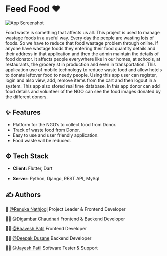 
# Feed Food ❤️

![App Screenshot](https://drive.google.com/uc?export=download&id=154AxU5vx34C5c8rFfbgB_4Hk-Rhj0Xwh)


Food waste is something that affects us all. This project is used to manage wastage foods
in a useful way. Every day the people are wasting lots of foods. So we have to reduce
that food wastage problem through online. If anyone have wastage foods they entering their
food quantity details and their address in that application and then the admin maintain
the details of food donator. It affects people everywhere like in our homes, at schools, at
restaurants, the grocery st in production and even in transportation. This application use
of mobile technology to reduce waste food and allow hotels to donate leftover food to needy
people. Using this app user can register, login and also view, add, remove items from the
cart and then logout in a system. This app also stored real time database. In this app
donor can add food details and volunteer of the NGO can see the food images donated by
the different donors.
## ✨ Features

- Platform for the NGO’s to collect food from Donor.
- Track of waste food from Donor.
- Easy to use and user friendly application.
- Food waste will be reduced.



## ⚙️ Tech Stack

- **Client:** Flutter, Dart

- **Server:** Python, Django, REST API, MySql




## ✍️ Authors

👑 [@Renuka Nathjogi](https://www.github.com/RenukaNathjogi) Project Leader & Frontend Developer 

🧑‍💻 [@Digambar Chaudhari](https://www.github.com/digambar2002) Frontend & Backend Developer

🧑‍💻 [@Bhavesh Patil](https://www.github.com/bhaveshp2601) Frontend Developer

🧑‍💻 [@Deepak Dusane](https://www.github.com/6785-dip) Backend Developer

🧑‍💻‍ [@Jayesh Patil](https://www.github.com/jeh2002) Software Tester & Support

